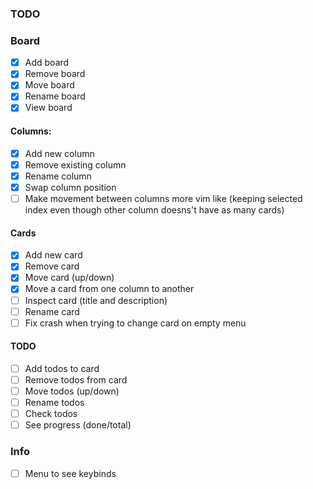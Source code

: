 ### TODO

### Board

- [x] Add board
- [x] Remove board
- [x] Move board
- [x] Rename board
- [x] View board

#### Columns:

- [x] Add new column
- [x] Remove existing column
- [x] Rename column
- [x] Swap column position
- [ ] Make movement between columns more vim like (keeping selected index even though other column doesns't have as many cards)

#### Cards

- [x] Add new card
- [x] Remove card
- [x] Move card (up/down)
- [x] Move a card from one column to another
- [ ] Inspect card (title and description)
- [ ] Rename card
- [ ] Fix crash when trying to change card on empty menu

#### TODO

- [ ] Add todos to card
- [ ] Remove todos from card
- [ ] Move todos (up/down)
- [ ] Rename todos
- [ ] Check todos
- [ ] See progress (done/total)

### Info

- [ ] Menu to see keybinds
